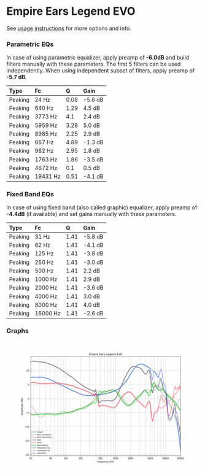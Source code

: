 # Empire Ears Legend EVO
See [usage instructions](https://github.com/jaakkopasanen/AutoEq#usage) for more options and info.

### Parametric EQs
In case of using parametric equalizer, apply preamp of **-6.0dB** and build filters manually
with these parameters. The first 5 filters can be used independently.
When using independent subset of filters, apply preamp of **-5.7 dB**.

| Type    | Fc       |    Q | Gain    |
|:--------|:---------|:-----|:--------|
| Peaking | 24 Hz    | 0.08 | -5.6 dB |
| Peaking | 640 Hz   | 1.29 | 4.5 dB  |
| Peaking | 3773 Hz  | 4.1  | 2.4 dB  |
| Peaking | 5959 Hz  | 3.28 | 5.0 dB  |
| Peaking | 8985 Hz  | 2.25 | 2.9 dB  |
| Peaking | 667 Hz   | 4.89 | -1.3 dB |
| Peaking | 982 Hz   | 2.95 | 1.8 dB  |
| Peaking | 1763 Hz  | 1.86 | -3.5 dB |
| Peaking | 4672 Hz  | 0.1  | 0.5 dB  |
| Peaking | 19431 Hz | 0.51 | -4.1 dB |

### Fixed Band EQs
In case of using fixed band (also called graphic) equalizer, apply preamp of **-4.4dB**
(if available) and set gains manually with these parameters.

| Type    | Fc       |    Q | Gain    |
|:--------|:---------|:-----|:--------|
| Peaking | 31 Hz    | 1.41 | -5.8 dB |
| Peaking | 62 Hz    | 1.41 | -4.1 dB |
| Peaking | 125 Hz   | 1.41 | -3.8 dB |
| Peaking | 250 Hz   | 1.41 | -3.0 dB |
| Peaking | 500 Hz   | 1.41 | 2.2 dB  |
| Peaking | 1000 Hz  | 1.41 | 2.9 dB  |
| Peaking | 2000 Hz  | 1.41 | -3.6 dB |
| Peaking | 4000 Hz  | 1.41 | 3.0 dB  |
| Peaking | 8000 Hz  | 1.41 | 4.0 dB  |
| Peaking | 16000 Hz | 1.41 | -2.6 dB |

### Graphs
![](./Empire%20Ears%20Legend%20EVO.png)